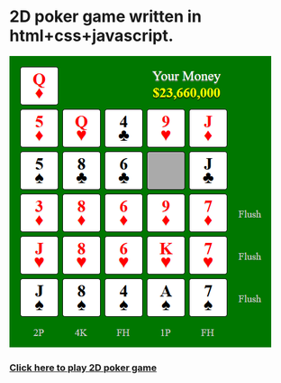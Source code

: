 # 2D poker game written in html+css+javascript.

<img src="https://github.com/bwyoon/game-2d-poker/blob/main/2d-poker-screenshot.png">

### [Click here to play 2D poker game](https://humorpunch.com/games/2dpoker/index.html)
